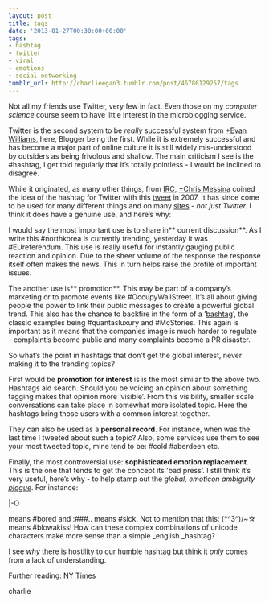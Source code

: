 ```yaml
---
layout: post
title: tags
date: '2013-01-27T00:30:00+00:00'
tags:
- hashtag
- twitter
- viral
- emotions
- social networking
tumblr_url: http://charlieegan3.tumblr.com/post/46786129257/tags
---
```

Not all my friends use Twitter, very few in fact. Even those on my _computer science_ course seem to have little interest in the microblogging service.

Twitter is the second system to be _really_ successful system from [+Evan Williams](http://plus.google.com/102048265612444661933), here, Blogger being the first. While it is extremely successful and has become a major part of online culture it is still widely mis-understood by outsiders as being frivolous and shallow. The main criticism I see is the #hashtag, I get told regularly that it’s totally pointless - I would be inclined to disagree.

While it originated, as many other things, from [IRC](http://en.wikipedia.org/wiki/Internet_Relay_Chat), [+Chris Messina](http://plus.google.com/102034052532213921839) coined the idea of the hashtag for Twitter with this [tweet](https://twitter.com/chrismessina/status/223115412) in 2007. It has since come to be used for many different things and on many [sites](http://en.wikipedia.org/wiki/Hashtag#Websites_that_support_hashtags) - _not just Twitter._ I think it does have a genuine use, and here’s why:

I would say the most important use is to share in** current discussion**. As I write this #northkorea is currently trending, yesterday it was #EUreferendum. This use is really useful for instantly gauging public reaction and opinion. Due to the sheer volume of the response the response itself often makes the news. This in turn helps raise the profile of important issues.

The another use is** promotion**. This may be part of a company’s marketing or to promote events like #OccupyWallStreet. It’s all about giving people the power to link their public messages to create a powerful global trend. This also has the chance to backfire in the form of a ’[bashtag](http://www.zideate.com/2/826/implementation/social-media/bashtag-backlash-when-a-hashtag-goes-bad)’, the classic examples being #quantasluxury and #McStories. This again is important as it means that the companies image is much harder to regulate - complaint’s become public and many complaints become a PR disaster.

So what’s the point in hashtags that don’t get the global interest, never making it to the trending topics?

First would be **promotion for interest** is is the most similar to the above two. Hashtags aid search. Should you be voicing an opinion about something tagging makes that opinion more ‘visible’. From this visibility, smaller scale conversations can take place in somewhat more isolated topic. Here the hashtags bring those users with a common interest together.

They can also be used as a **personal record**. For instance, when was the last time I tweeted about such a topic? Also, some services use them to see your most tweeted topic, mine tend to be: #cold #aberdeen etc.

Finally, the most controversial use: **sophisticated emotion replacement**. This is the one that tends to get the concept its 'bad press’. I still think it’s very useful, here’s why - to help stamp out the _global, emoticon ambiguity [plague](http://en.wikipedia.org/wiki/List_of_emoticons)_. For instance: 

|-O 

means #bored and :###.. means #sick. Not to mention that this: (*^3^)/~☆ means #blowakiss! How can these complex combinations of unicode characters make more sense than a simple _english _hashtag?

I see _why_ there is hostility to our humble hashtag but think it _only_ comes from a lack of understanding.

Further reading: [NY Times](http://www.nytimes.com/2011/06/12/fashion/hashtags-a-new-way-for-tweets-cultural-studies.html?_r=2&pagewanted=all&)

charlie